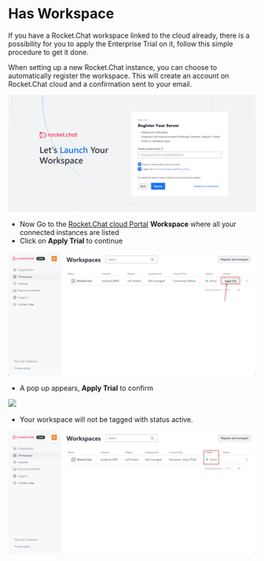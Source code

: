 # Has Workspace

If you have a Rocket.Chat workspace linked to the cloud already, there is a possibility for you to apply the Enterprise Trial on it, follow this simple procedure to get it done.

When setting up a new Rocket.Chat instance, you can choose to automatically register the workspace. This will create an account on Rocket.Chat cloud and a confirmation sent to your email.

![](<../../.gitbook/assets/image (665) (2).png>)

* Now Go to the  [Rocket.Chat cloud Portal](https://cloud.rocket.chat/home) **Workspace** where all your connected instances are listed
* Click on **Apply Trial** to continue

![](<../../.gitbook/assets/image (637) (1).png>)

* A pop up appears, **Apply Trial** to confirm

![](https://files.gitbook.com/v0/b/gitbook-x-prod.appspot.com/o/spaces%2F-M418Ul0aSTwf2PYsyPW%2Fuploads%2FjlypDfyInZtPEfLnXZMD%2Fimage.png?alt=media\&token=a5a25c0a-a899-4ba1-97d3-d4510dadd810)

* Your workspace will not be tagged with status active.

![](<../../.gitbook/assets/image (636) (1).png>)
